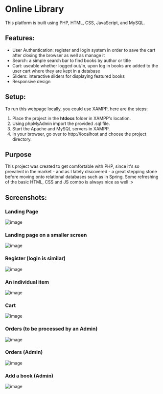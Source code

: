 # Online Library

This platform is built using PHP, HTML, CSS, JavaScript, and MySQL.

## Features:
* User Authentication: register and login system in order to save the cart after closing the browser as well as manage it
* Search: a simple search bar to find books by author or title
* Cart: useable whether logged out/in, upon log in books are added to the user cart where they are kept in a database
* Sliders: interactive sliders for displaying featured books
* Responsive design

## Setup:
To run this webpage locally, you could use XAMPP, here are the steps:

1. Place the project in the **htdocs** folder in XAMPP's location.
2. Using phpMyAdmin import the provided .sql file.
3. Start the Apache and MySQL servers in XAMPP.
4. In your browser, go over to http://localhost and choose the project directory.

## Purpose 
This project was created to get comfortable with PHP, since it's so prevalent in the market - and as I lately discovered - a great stepping stone before moving onto relational databases such as in Spring.
Some refreshing of the basic HTML, CSS and JS combo is always nice as well :>

## Screenshots:
### Landing Page

![image](https://github.com/user-attachments/assets/e4d2bff1-9bf8-4653-afee-04bc86f7dc9e)

### Landing page on a smaller screen

![image](https://github.com/user-attachments/assets/aa1e5400-9e4e-4279-a58c-76d9177628c8)

### Register (login is similar)

![image](https://github.com/user-attachments/assets/a5463167-6280-4ebc-8f35-19541c1b33a1)

### An individual item

![image](https://github.com/user-attachments/assets/0cb5d512-6ff6-45cf-bbec-0b2aef6adad8)

### Cart

![image](https://github.com/user-attachments/assets/93024f73-4796-40fc-a9d3-1698eae91765)

### Orders (to be processed by an Admin)

![image](https://github.com/user-attachments/assets/0032e2de-67f9-411c-8e25-3305d9b3db47)

### Orders (Admin)

![image](https://github.com/user-attachments/assets/cd0fa020-b035-4de8-b218-f2b7a575f3c8)

### Add a book (Admin)

![image](https://github.com/user-attachments/assets/bbf58e7a-abb2-4faa-a235-47373927d4a4)







